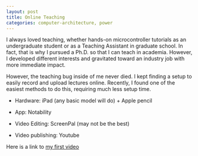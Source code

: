 ```yaml
---
layout: post
title: Online Teaching
categories: computer-architecture, power
---
```


I always loved teaching, whether hands-on microcontroller tutorials as an undergraduate student or as a Teaching Assistant in graduate school. In fact, that is why I pursued a Ph.D. so that I can teach in academia. However, I developed different interests and gravitated toward an industry job with more immediate impact. 

However, the teaching bug inside of me never died. I kept finding a setup to easily record and upload lectures online. Recently, I found one of the easiest methods to do this, requiring much less setup time.

* Hardware: iPad (any basic model will do) + Apple pencil 

* App: Notability 

* Video Editing: ScreenPal (may not be the best) 

* Video publishing: Youtube
 
Here is a link to [my first video](https://www.youtube.com/watch?v=4rAZUOAbyXQ)
